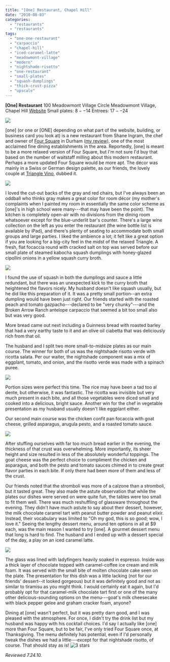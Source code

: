 ```yaml
---
title: "[One] Restaurant, Chapel Hill"
date: "2010-08-03"
categories: 
  - "restaurants"
  - "restaurants"
tags: 
  - "one-one-restaurant"
  - "carpaccio"
  - "chapel-hill"
  - "iced-caramel-latte"
  - "meadowmont-village"
  - "modern"
  - "nightshade-risotto"
  - "one-restaurant"
  - "small-plates"
  - "squash-dumplings"
  - "thick-crust-pizza"
  - "upscale"
---
```


**\[One\] Restaurant** 100 Meadowmont Village Circle Meadowmont Village, Chapel Hill [Website](http://www.one-restaurant.com/default.aspx) Small plates: $8--$14 Entrees: $17--$24

![](http://www.thegourmez.com/gourmez/photos/one01.JPG)

\[one\] (or one or \[ONE\] depending on what part of the website, building, or business card you look at) is a new restaurant from Shane Ingram, the chef and owner of [Four Square](http://www.foursquarerestaurant.com/) in Durham ([my review](http://www.thegourmez.com/2007/04/four-square-durham/)), one of the most acclaimed fine dining establishments in the area. Reportedly, \[one\] is meant to be a more relaxed version of Four Square, but I'm not sure I'd buy that based on the number of waitstaff milling about this modern restaurant. Perhaps a more updated Four Square would be more apt. The décor was mainly in a Swiss or German design palette, as our friends, the lovely couple at [Triangle Vino](http://trianglevino.com/), dubbed it.

![](http://www.thegourmez.com/gourmez/photos/one02.JPG)

I loved the cut-out backs of the gray and red chairs, but I've always been an oddball who thinks gray makes a great color for room décor (my mother's complaints when I painted my room in essentially the same color scheme as \[one\]'s in high school were many---that may have been the point). The kitchen is completely open-air with no divisions from the dining room whatsoever except for the blue-underlit bar's counter. There's a large wine collection on the left as you enter the restaurant (the wine bottle list is available by iPad), and there's plenty of seating to accommodate both small groups and large parties. I liked the ambience a lot; it felt like a great option if you are looking for a big-city feel in the midst of the relaxed Triangle. A fresh, flat focaccia round with cracked salt on top was served before our small plate of steamed kabocha squash dumplings with honey-glazed cipollini onions in a yellow squash curry broth.

![](http://www.thegourmez.com/gourmez/photos/one03.JPG)

I found the use of squash in both the dumplings and sauce a little redundant, but there was an unexpected kick to the curry broth that heightened the flavors nicely. My husband doesn't like squash usually, but he did like this preparation of it. It was a pretty small portion--an extra dumpling would have been just right. Our friends started with the roasted peach and tomato gazpacho---declared to be "very chunky"---and the Broken Arrow Ranch antelope carpaccio that seemed a bit too small also but was very good.

More bread came out next including a Guinness bread with roasted barley that had a very earthy taste to it and an olive oil ciabetta that was deliciously rich from that oil.

The husband and I split two more small-to-midsize plates as our main course. The winner for both of us was the nightshade risotto verde with ricotta salata. Per our waiter, the nightshade component was a mix of eggplant, tomato, and onion, and the risotto verde was made with a spinach puree.

![](http://www.thegourmez.com/gourmez/photos/one05.JPG)

Portion sizes were perfect this time. The rice may have been a tad too al dente, but otherwise, it was fantastic. The ricotta was invisible but very much present in each bite, and all those vegetables were diced small and cooked into a delicious, bright sauce. Another win for the chef in vegetable presentation as my husband usually doesn't like eggplant either.

Our second main course was the chicken confit pan focaccia with goat cheese, grilled asparagus, arugula pesto, and a roasted tomato sauce.

![](http://www.thegourmez.com/gourmez/photos/one04.JPG)

After stuffing ourselves with far too much bread earlier in the evening, the thickness of that crust was overwhelming. More importantly, its sheer height and size resulted in less of the absolutely wonderful toppings. The goat cheese was the perfect choice to compliment the chicken and asparagus, and both the pesto and tomato sauces chimed in to create great flavor parties in each bite. If only there had been more of them and less of the crust.

Our friends noted that the stromboli was more of a calzone than a stromboli, but it tasted great. They also made the astute observation that while the plates our dishes were served on were quite fun, the tables were too small to fit them well. There was much reshuffling of glassware throughout the evening. They didn't have much astute to say about their dessert, however, the milk chocolate caramel tart with peanut butter powder and peanut elixir. Instead, their vocabulary was limited to "Oh my god, this is so good; wow, I love it." Seeing the lengthy dessert menu, around ten options in all at $9 each, was the main reason I wanted to try \[one\]. A gourmet dessert menu that long is hard to find. The husband and I ended up with a dessert special of the day, a play on an iced caramel latte.

![](http://www.thegourmez.com/gourmez/photos/one06.JPG)

The glass was lined with ladyfingers heavily soaked in espresso. Inside was a thick layer of chocolate topped with caramel-coffee ice cream and milk foam. It was served with the small bite of molten chocolate cake seen on the plate. The presentation for this dish was a little lacking (not for our friends' dessert--it looked gorgeous) but it was definitely good and not as similar to tiramisu as you might think. I would certainly eat it again, but I'd probably opt for that caramel-milk chocolate tart first or one of the many other delicious-sounding options on the menu---goat's milk cheesecake with black pepper gelee and graham cracker foam, anyone?

Dining at \[one\] wasn't perfect, but it was pretty darn good, and I was pleased with the atmosphere. For once, I didn't try the drink list but my husband was happy with his cocktail choices. I'd say I actually like \[one\] more than Four Square, but to be fair, I've only tried Four Square once, at Thanksgiving. The menu definitely has potential, even if I'd personally tweak the dishes we had a little---except for that nightshade risotto, of course. That should stay as is! ![3 stars](http://s3.amazonaws.com/thegourmez-wpmedia/2009/02/rating_avocado1.gif "rating_avocado1")

_Reviewed 7.24.10._
